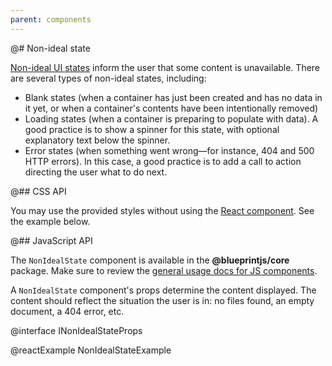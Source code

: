 ```yaml
---
parent: components
---
```


@# Non-ideal state

[Non-ideal UI states](https://github.com/palantir/blueprint/wiki/Non-ideal-UI-states)
inform the user that some content is unavailable. There are several types of non-ideal states,
including:

* Blank states (when a container has just been created and has no data in it yet,
or when a container's contents have been intentionally removed)
* Loading states (when a container is preparing to populate with data).
A good practice is to show a spinner for this state, with optional explanatory text
below the spinner.
* Error states (when something went wrong&mdash;for instance, 404 and 500 HTTP errors).
In this case, a good practice is to add a call to action directing the user what to do next.

@## CSS API

You may use the provided styles without using the [React component](#components.nonidealstate.js).
See the example below.

@## JavaScript API

The `NonIdealState` component is available in the __@blueprintjs/core__ package.
Make sure to review the [general usage docs for JS components](#components.usage).

A `NonIdealState` component's props determine the content displayed. The content should
reflect the situation the user is in: no files found, an empty document, a 404 error, etc.

@interface INonIdealStateProps

@reactExample NonIdealStateExample

